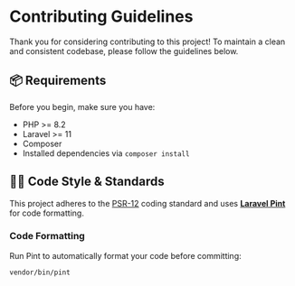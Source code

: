 # Contributing Guidelines

Thank you for considering contributing to this project! To maintain a clean and consistent codebase, please follow the guidelines below.

## 📦 Requirements

Before you begin, make sure you have:

- PHP >= 8.2
- Laravel >= 11
- Composer
- Installed dependencies via `composer install`

## 🧑‍💻 Code Style & Standards

This project adheres to the [PSR-12](https://www.php-fig.org/psr/psr-12/) coding standard and uses **[Laravel Pint](https://laravel.com/docs/pint)** for code formatting.

### Code Formatting

Run Pint to automatically format your code before committing:

```bash
vendor/bin/pint
